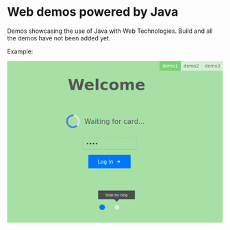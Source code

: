 Web demos powered by Java
=========================

Demos showcasing the use of Java with Web Technologies. Build and all the demos have not been added yet.

Example:

![](screenshot.png)
